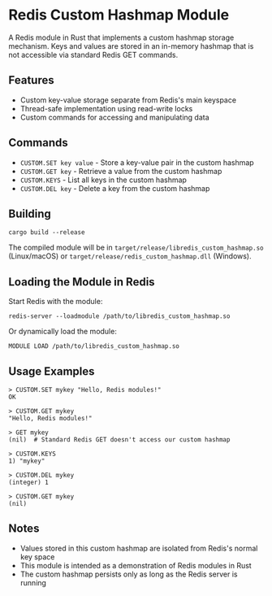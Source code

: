 # Redis Custom Hashmap Module

A Redis module in Rust that implements a custom hashmap storage mechanism. Keys and values are stored in an in-memory hashmap that is not accessible via standard Redis GET commands.

## Features

- Custom key-value storage separate from Redis's main keyspace
- Thread-safe implementation using read-write locks
- Custom commands for accessing and manipulating data

## Commands

- `CUSTOM.SET key value` - Store a key-value pair in the custom hashmap
- `CUSTOM.GET key` - Retrieve a value from the custom hashmap
- `CUSTOM.KEYS` - List all keys in the custom hashmap
- `CUSTOM.DEL key` - Delete a key from the custom hashmap

## Building

```
cargo build --release
```

The compiled module will be in `target/release/libredis_custom_hashmap.so` (Linux/macOS) or `target/release/redis_custom_hashmap.dll` (Windows).

## Loading the Module in Redis

Start Redis with the module:

```
redis-server --loadmodule /path/to/libredis_custom_hashmap.so
```

Or dynamically load the module:

```
MODULE LOAD /path/to/libredis_custom_hashmap.so
```

## Usage Examples

```
> CUSTOM.SET mykey "Hello, Redis modules!"
OK

> CUSTOM.GET mykey
"Hello, Redis modules!"

> GET mykey
(nil)  # Standard Redis GET doesn't access our custom hashmap

> CUSTOM.KEYS
1) "mykey"

> CUSTOM.DEL mykey
(integer) 1

> CUSTOM.GET mykey
(nil)
```

## Notes

- Values stored in this custom hashmap are isolated from Redis's normal key space
- This module is intended as a demonstration of Redis modules in Rust
- The custom hashmap persists only as long as the Redis server is running 